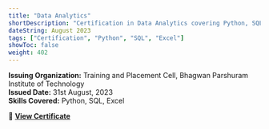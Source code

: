 ```yaml
---
title: "Data Analytics"
shortDescription: "Certification in Data Analytics covering Python, SQL, and Excel-based analysis."
dateString: August 2023 
tags: ["Certification", "Python", "SQL", "Excel"]
showToc: false
weight: 402
---
```


**Issuing Organization:** Training and Placement Cell, Bhagwan Parshuram Institute of Technology  
**Issued Date:** 31st August, 2023  
**Skills Covered:** Python, SQL, Excel  

📜 **[View Certificate](/certifications/Data_Analytics_Certificate.pdf)** 